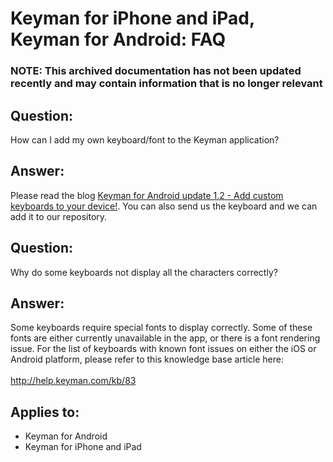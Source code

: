 # Keyman for iPhone and iPad, Keyman for Android: FAQ

### **NOTE**: This archived documentation has not been updated recently and may contain information that is no longer relevant


<h2>Question:</h2>
<p>How can I add my own keyboard/font to the Keyman application?</p>
<h2>Answer:</h2>
<p>Please read the blog <a href='http://blog.tavultesoft.com/2014/04/keyman-for-android-update-12-add-custom-keyboards-to-your-device.html'>Keyman for Android update 1.2 - Add custom keyboards to your device!</a>.  You can also send us the keyboard and we can add it to our repository.</p>
<h2>Question:</h2>
<p>Why do some keyboards not display all the characters correctly?</p>
<h2>Answer:</h2>
<p>Some keyboards require special fonts to display correctly. Some of these fonts are either currently unavailable in the app, or there is a font rendering issue. For the list of keyboards with known font issues on either the iOS or Android platform, please refer to this knowledge base article here:
<br/><br/>
<a href="http://help.keyman.com/kb/83">http://help.keyman.com/kb/83</a></p>

## Applies to:
 * Keyman for Android
 * Keyman for iPhone and iPad
